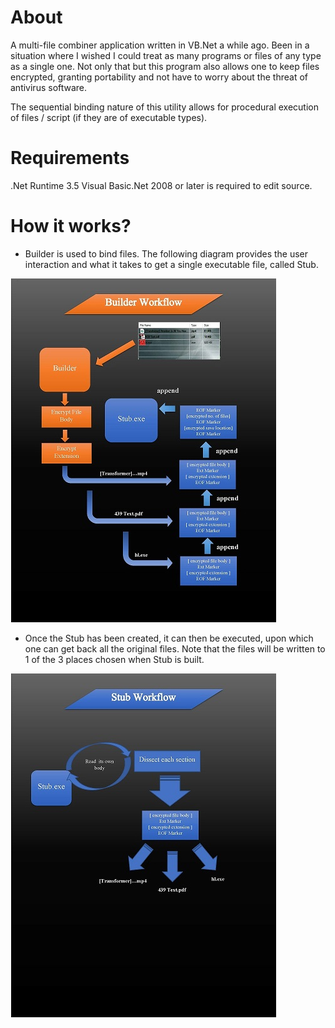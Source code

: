 # About

A multi-file combiner application written in VB.Net a while ago. Been in a situation where I wished I could treat as many programs or files of any type as a single one. Not only that but this program also allows one to keep files encrypted, granting portability and not have to worry about the threat of antivirus software.

The sequential binding nature of this utility allows for procedural execution of files / script (if they are of executable types).



# Requirements

.Net Runtime 3.5
Visual Basic.Net 2008 or later is required to edit source.



# How it works?
  - Builder is used to bind files. The following diagram provides the user interaction and what it takes to get a single executable file, called Stub.
  
  ![Capturing](/builder_workflow.jpg)
  
  
  - Once the Stub has been created, it can then be executed, upon which one can get back all the original files. Note that the files will be written to 1 of the 3 places chosen when Stub is built.
  
  ![Capturing](/stub_workflow.jpg)



#
